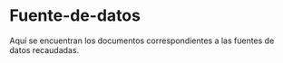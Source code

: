 # Fuente-de-datos
Aquí se encuentran los documentos correspondientes a las fuentes de datos recaudadas.
